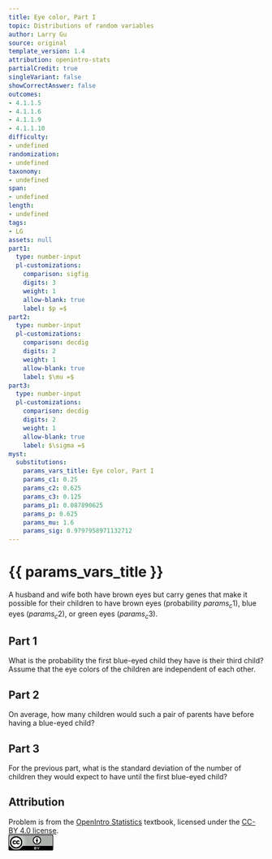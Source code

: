 ```yaml
---
title: Eye color, Part I
topic: Distributions of random variables
author: Larry Gu
source: original
template_version: 1.4
attribution: openintro-stats
partialCredit: true
singleVariant: false
showCorrectAnswer: false
outcomes:
- 4.1.1.5
- 4.1.1.6
- 4.1.1.9
- 4.1.1.10
difficulty:
- undefined
randomization:
- undefined
taxonomy:
- undefined
span:
- undefined
length:
- undefined
tags:
- LG
assets: null
part1:
  type: number-input
  pl-customizations:
    comparison: sigfig
    digits: 3
    weight: 1
    allow-blank: true
    label: $p =$
part2:
  type: number-input
  pl-customizations:
    comparison: decdig
    digits: 2
    weight: 1
    allow-blank: true
    label: $\mu =$
part3:
  type: number-input
  pl-customizations:
    comparison: decdig
    digits: 2
    weight: 1
    allow-blank: true
    label: $\sigma =$
myst:
  substitutions:
    params_vars_title: Eye color, Part I
    params_c1: 0.25
    params_c2: 0.625
    params_c3: 0.125
    params_p1: 0.087890625
    params_p: 0.625
    params_mu: 1.6
    params_sig: 0.9797958971132712
---
```

# {{ params_vars_title }}
A husband and wife both have brown eyes but carry genes that make it possible for their children to have brown eyes (probability ${{params_c1}}$), blue eyes (${{params_c2}}$), or green eyes (${{params_c3}}$).

## Part 1

What is the probability the first blue-eyed child they have is their third child? Assume that the eye colors of the children are independent of each other.

## Part 2

On average, how many children would such a pair of parents have before having a blue-eyed child?

## Part 3

For the previous part, what is the standard deviation of the number of children they would expect to have until the first blue-eyed child?

## Attribution

Problem is from the [OpenIntro Statistics](https://openintro.org/book/os/) textbook, licensed under the [CC-BY 4.0 license](https://creativecommons.org/licenses/by/4.0/).<br>![Image representing the Creative Commons 4.0 BY license.](https://raw.githubusercontent.com/firasm/bits/master/by.png)